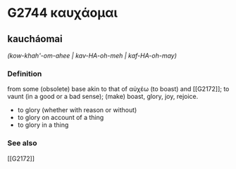 # G2744 καυχάομαι

## kaucháomai

_(kow-khah'-om-ahee | kav-HA-oh-meh | kaf-HA-oh-may)_

### Definition

from some (obsolete) base akin to that of αὐχέω (to boast) and [[G2172]]; to vaunt (in a good or a bad sense); (make) boast, glory, joy, rejoice.

- to glory (whether with reason or without)
- to glory on account of a thing
- to glory in a thing

### See also

[[G2172]]

